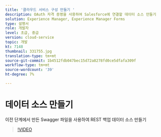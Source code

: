 ```yaml
---
title: '클라우드 서비스 구성 만들기 '
description: OAuth 자격 증명을 사용하여 Salesforce에 연결할 데이터 소스 만들기
solution: Experience Manager, Experience Manager Forms
type: 설명서
role: 개발자
level: 초급, 중급
version: cloud-service
topic: 개발
kt: 7148
thumbnail: 331755.jpg
translation-type: tm+mt
source-git-commit: 1b4512fdb047bec15d72a8278fd0ce5dfafa309f
workflow-type: tm+mt
source-wordcount: '39'
ht-degree: 7%

---
```


# 데이터 소스 만들기

이전 단계에서 만든 Swagger 파일을 사용하여 REST 백업 데이터 소스 만들기

>[!VIDEO](https://video.tv.adobe.com/v/331755/?quality=12&learn=on)
